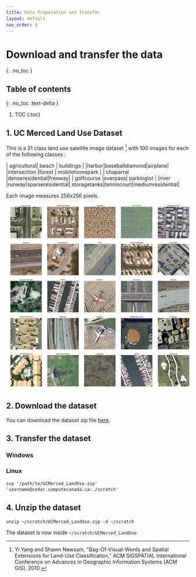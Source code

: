 ```yaml
---
title: Data Preparation and transfer
layout: default
nav_order: 4
---
```


# Download and transfer the data
{: .no_toc }

## Table of contents
{: .no_toc .text-delta }

1. TOC
{:toc}

## 1. UC Merced Land Use Dataset

This is a 21 class land use satellite image dataset [^1] with 100 images for each of the following classes :


| agricultural| beach | buildings |
|harbor|baseballdiamond|airplane|
|intersection |forest |  mobilehomepark | 
| chaparral  |denseresidential|freeway| 
| golfcourse  |overpass| parkinglot | 
|river |runway|sparseresidential|
storagetanks|tenniscourt|mediumresidential|

Each image measures 256x256 pixels.

![Alt Text](assets/img/ucm.png)


## 2. Download the dataset

You can download the dataset zip file [here](http://weegee.vision.ucmerced.edu/datasets/landuse.html). 


## 3. Transfer the dataset 
### Windows


### Linux

```shell
scp '/path/to/UCMerced_LandUse.zip' 'username@cedar.computecanada.ca:./scratch'
```

## 4. Unzip the dataset 


```shell
unzip ~/scratch/UCMerced_LandUse.zip -d ~/scratch
```

The dataset is now inside `~/scratch/UCMerced_LandUse`

[^1]: Yi Yang and Shawn Newsam, "Bag-Of-Visual-Words and Spatial Extensions for Land-Use Classification," ACM SIGSPATIAL International Conference on Advances in Geographic Information Systems (ACM GIS), 2010.

